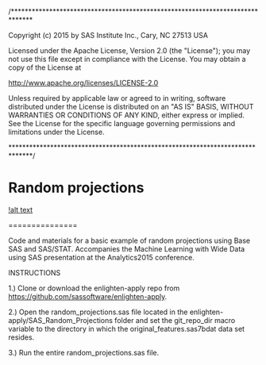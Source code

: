 /******************************************************************************

Copyright (c) 2015 by SAS Institute Inc., Cary, NC 27513 USA

Licensed under the Apache License, Version 2.0 (the "License");
you may not use this file except in compliance with the License.
You may obtain a copy of the License at

   http://www.apache.org/licenses/LICENSE-2.0

Unless required by applicable law or agreed to in writing, software
distributed under the License is distributed on an "AS IS" BASIS,
WITHOUT WARRANTIES OR CONDITIONS OF ANY KIND, either express or implied.
See the License for the specific language governing permissions and
limitations under the License.

******************************************************************************/

# Random projections

[!alt text](./random_projections.png "Simple representation of random projections")

===============

Code and materials for a basic example of random projections using Base SAS and
SAS/STAT. Accompanies the Machine Learning with Wide Data using SAS
presentation at the Analytics2015 conference.

INSTRUCTIONS

1.) Clone or download the enlighten-apply repo from
https://github.com/sassoftware/enlighten-apply. 

2.) Open the random_projections.sas file located in the 
enlighten-apply/SAS_Random_Projections folder and set the git_repo_dir macro
variable to the directory in which the original_features.sas7bdat data set
resides.

3.) Run the entire random_projections.sas file.
